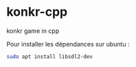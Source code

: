 # konkr-cpp
konkr game in cpp

Pour installer les dépendances sur ubuntu :
```bash
sudo apt install libsdl2-dev
```

